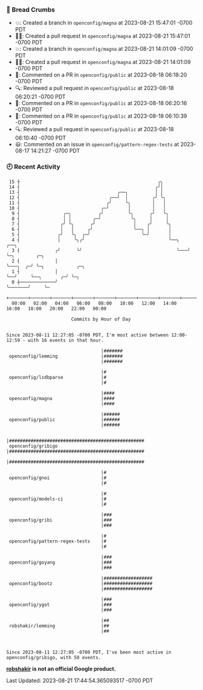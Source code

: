 ### 🍞 Bread Crumbs

 * 💥: Created a branch in `openconfig/magna` at 2023-08-21 15:47:01 -0700 PDT
 * ✍🏼: Created a pull request in `openconfig/magna` at 2023-08-21 15:47:01 -0700 PDT
 * 💥: Created a branch in `openconfig/magna` at 2023-08-21 14:01:09 -0700 PDT
 * ✍🏼: Created a pull request in `openconfig/magna` at 2023-08-21 14:01:09 -0700 PDT
 * 💬: Commented on a PR in  `openconfig/public` at 2023-08-18 06:18:20 -0700 PDT
 * 🔍: Reviewed a pull request in  `openconfig/public` at 2023-08-18 06:20:21 -0700 PDT
 * 💬: Commented on a PR in  `openconfig/public` at 2023-08-18 06:20:16 -0700 PDT
 * 💬: Commented on a PR in  `openconfig/public` at 2023-08-18 06:10:39 -0700 PDT
 * 🔍: Reviewed a pull request in  `openconfig/public` at 2023-08-18 06:10:40 -0700 PDT
 * 😃: Commented on an issue in `openconfig/pattern-regex-tests` at 2023-08-17 14:21:27 -0700 PDT

### 🕘 Recent Activity
```
 15 ┼                                                   ╭╮
 14 ┤                                                  ╭╯│
 13 ┤                                    ╭──╮          │ │
 12 ┤                                 ╭──╯  │         ╭╯ ╰╮
 11 ┤                                ╭╯     ╰╮        │   │
 10 ┤                              ╭─╯       │        │   │
  9 ┤                ╭─╮          ╭╯         ╰╮      ╭╯   ╰╮
  8 ┤                │ │        ╭─╯           ╰╮     │     │
  7 ┤               ╭╯ ╰╮      ╭╯              │    ╭╯     ╰╮
  6 ┤               │   │     ╭╯               ╰──╮ │       │
  5 ┤              ╭╯   ╰╮  ╭─╯                   ╰─╯       │
  4 ┤              │     ╰╮╭╯                               ╰──╮   ╭──╮
  3 ┤             ╭╯      ╰╯                                   ╰───╯  ╰─╮        ╭─╮
  2 ┤             │                                                     ╰───╮  ╭─╯ ╰─╮            ╭─╮
  1 ┤             │                                                         ╰──╯     ╰──╮       ╭─╯ ╰─╮
  0 ┼─────────────╯                                                                     ╰───────╯     ╰─
    +───────+───────+───────+───────+───────+───────+───────+───────+───────+───────+───────+───────+────
  00:00   02:00   04:00   06:00   08:00   10:00   12:00   14:00   16:00   18:00   20:00   22:00   00:00   

						Commits by Hour of Day


Since 2023-08-11 12:27:05 -0700 PDT, I'm most active between 12:00-12:59 - with 16 events in that hour.

```



```
                                   |#######
 openconfig/lemming                |#######
                                   |#######

                                   |#
 openconfig/lsdbparse              |#
                                   |#

                                   |####
 openconfig/magna                  |####
                                   |####

                                   |######
 openconfig/public                 |######
                                   |######

                                   |##################################################
 openconfig/gribigo                |##################################################
                                   |##################################################

                                   |#
 openconfig/gnoi                   |#
                                   |#

                                   |#
 openconfig/models-ci              |#
                                   |#

                                   |###
 openconfig/gribi                  |###
                                   |###

                                   |#
 openconfig/pattern-regex-tests    |#
                                   |#

                                   |###
 openconfig/goyang                 |###
                                   |###

                                   |##################
 openconfig/bootz                  |##################
                                   |##################

                                   |###
 openconfig/ygot                   |###
                                   |###

                                   |##
 robshakir/lemming                 |##
                                   |##



Since 2023-08-11 12:27:05 -0700 PDT, I've been most active in openconfig/gribigo, with 50 events.

```
**[robshakir](mailto:robjs@google.com) is not an official Google product.**  


Last Updated: 2023-08-21 17:44:54.365093517 -0700 PDT
